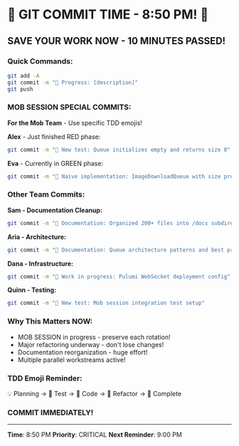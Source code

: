 # 🚨 GIT COMMIT TIME - 8:50 PM! 🚨

## SAVE YOUR WORK NOW - 10 MINUTES PASSED!

### Quick Commands:
```bash
git add -A
git commit -m "🚧 Progress: [description]"
git push
```

### MOB SESSION SPECIAL COMMITS:
**For the Mob Team** - Use specific TDD emojis!

**Alex** - Just finished RED phase:
```bash
git commit -m "🧪 New test: Queue initializes empty and returns size 0"
```

**Eva** - Currently in GREEN phase:
```bash
git commit -m "🍬 Naive implementation: ImageDownloadQueue with size property"
```

### Other Team Commits:

**Sam - Documentation Cleanup:**
```bash
git commit -m "📝 Documentation: Organized 200+ files into /docs subdirectories"
```

**Aria - Architecture:**
```bash
git commit -m "📝 Documentation: Queue architecture patterns and best practices"
```

**Dana - Infrastructure:**
```bash
git commit -m "🚧 Work in progress: Pulumi WebSocket deployment config"
```

**Quinn - Testing:**
```bash
git commit -m "🧪 New test: Mob session integration test setup"
```

### Why This Matters NOW:
- MOB SESSION in progress - preserve each rotation!
- Major refactoring underway - don't lose changes!
- Documentation reorganization - huge effort!
- Multiple parallel workstreams active!

### TDD Emoji Reminder:
💡 Planning → 🧪 Test → 🍬 Code → 🚀 Refactor → 🏅 Complete

### COMMIT IMMEDIATELY!

---
**Time**: 8:50 PM
**Priority**: CRITICAL
**Next Reminder**: 9:00 PM